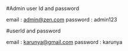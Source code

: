 #Admin user Id and password

email : admin@zen.com password : admin123

#userId and password

email : karunya@gmail.com password : karunya
